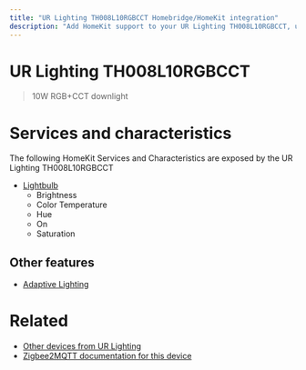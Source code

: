 ```yaml
---
title: "UR Lighting TH008L10RGBCCT Homebridge/HomeKit integration"
description: "Add HomeKit support to your UR Lighting TH008L10RGBCCT, using Homebridge, Zigbee2MQTT and homebridge-z2m."
---
```

<!---
This file has been GENERATED using src/docgen/docgen.ts
DO NOT EDIT THIS FILE MANUALLY!
-->
# UR Lighting TH008L10RGBCCT
> 10W RGB+CCT downlight


# Services and characteristics
The following HomeKit Services and Characteristics are exposed by
the UR Lighting TH008L10RGBCCT

* [Lightbulb](../../light.md)
  * Brightness
  * Color Temperature
  * Hue
  * On
  * Saturation

## Other features
* [Adaptive Lighting](../../light.md)

# Related
* [Other devices from UR Lighting](../index.md#ur_lighting)
* [Zigbee2MQTT documentation for this device](https://www.zigbee2mqtt.io/devices/TH008L10RGBCCT.html)